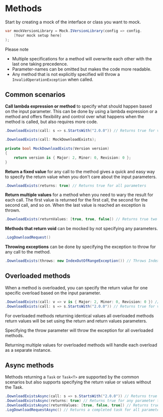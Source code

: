 ﻿# Methods

Start by creating a mock of the interface or class you want to mock.

```csharp
var mockVersionLibrary = Mock.IVersionLibrary(config => config.
    [Your mock setup here]
);
```
Please note

- Multiple specifications for a method will overwrite each other with the last one taking precedence.
- Parameter-names can be omitted but makes the code more readable.
- Any method that is not explicitly specified will throw a `InvalidOperationException` when called.

## Common scenarios

__Call lambda expression or method__  to specify what should happen based on the input parameter. 
This can be done by using a lambda expression or a method and offers flexibility and control over what happens when the method is called, but also requires more code.

```csharp
.DownloadExists(call: s => s.StartsWith("2.0.0")) // Returns true for version 2.0.0.x based on a string parameter
```

```csharp
.DownloadExists(call: MockDownloadExists); 
      
private bool MockDownloadExists(Version version)
{
    return version is { Major: 2, Minor: 0, Revision: 0 };
}
```

__Return a fixed value__ for any call to the method gives a quick and easy way to specify the return value when you don't care about the input parameters.

```csharp
.DownloadExists(returns: true) // Returns true for all parameters
```

__Return multiple values__ for a method when you need to wary the result for each call. The first value is returned for the first call, the second for the second call, and so on.
When the last value is reached an exception is thrown.

  ```csharp
  .DownloadExists(returnValues: [true, true, false]) // Returns true two times, then false
  ```

__Methods that return void__ can be mocked by not specifying any parameters.

```csharp
.LogDownloadRequest()
```

__Throwing exceptions__ can be done by specifying the exception to throw for any call to the method.

```csharp
.DownloadExists(throws: new IndexOutOfRangeException()) // Throws IndexOutOfRangeException for all versions
```

## Overloaded methods

When a method is overloaded, you can specify the return value for one specific overload based on the input parameter.

```csharp
.DownloadExists(call: v => v is { Major: 2, Minor: 0, Revision: 0 }) // Returns true for version 2.0.0.x based on a version parameter
.DownloadExists(call: s => s.StartsWith("2.0.0")) // Returns true for version 2.0.0.x base on a string parameter
```

For overloaded methods returning identical values all overloaded methods return values will be set using the return and return values parameters.

Specifying the throw parameter will throw the exception for all overloaded methods.

Returning multiple values for overloaded methods will handle each overload as a separate instance.

## Async methods

Methods returning a `Task` or `Task<T>` are supported by the common scenarios but also supports specifying the return value or values without the Task.

```csharp
.DownloadExistsAsync(call: s => s.StartsWith("2.0.0")) // Returns true for version 2.0.0.x that will be wrapped in a task
.DownloadExistsAsync(returns: true) // Returns true for any parameter that will be wrapped in a task
.DownloadExistsAsync(returnValues: [true, false, true]) // Returns true, false, true for the first, second, and third call that will be wrapped in a task
.LogDownloadRequestAsync() // Returns a completed task for all parameters
```
